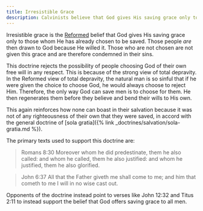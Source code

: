 ```yaml
---
title: Irresistible Grace
description: Calvinists believe that God gives His saving grace only to those whom He has already chosen to be saved. They believe this grace is so powerful that they cannot even reject it because if they could their fallen flesh would.
---
```

Irresistible grace is the [Reformed](https://denominationdifferences.com/reformed) belief that God gives His saving grace only to those whom He has already chosen to be saved. Those people *are* then drawn to God because He willed it. Those who are not chosen are not given this grace and are therefore condemned in their sins.

This doctrine rejects the possibility of people choosing God of their own free will in any respect. This is because of the strong view of total depravity. In the Reformed view of total depravity, the natural man is so sinful that if he were given the choice to choose God, he would always choose to reject Him. Therefore, the only way God can save men is to choose for them. He then regenerates them before they believe and bend their wills to His own.

This again reinforces how none can boast in their salvation because it was not of any righteousness of their own that they were saved, in accord with the general doctrine of [<span lang="la">sola gratia</span>]({% link _doctrines/salvation/sola-gratia.md %}).

The primary texts used to support this doctrine are:

> Romans 8:30  Moreover whom he did predestinate, them he also called: and whom he called, them he also justified: and whom he justified, them he also glorified.

> John 6:37  All that the Father giveth me shall come to me; and him that cometh to me I will in no wise cast out.

Opponents of the doctrine instead point to verses like John 12:32 and Titus 2:11 to instead support the belief that God offers saving grace to all men.
